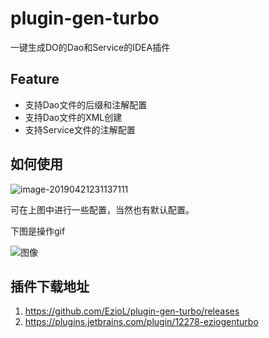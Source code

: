 # plugin-gen-turbo
一键生成DO的Dao和Service的IDEA插件

## Feature
- 支持Dao文件的后缀和注解配置
- 支持Dao文件的XML创建
- 支持Service文件的注解配置
## 如何使用

![image-20190421231137111](https://ws4.sinaimg.cn/large/006tNc79gy1g2ans3ttygj31j70u0jy2.jpg)

可在上图中进行一些配置，当然也有默认配置。

下图是操作gif

![图像](https://ws4.sinaimg.cn/large/006tNc79gy1g2ao0uci5jg30dc08wu0y.gif)





## 插件下载地址
1. https://github.com/EzioL/plugin-gen-turbo/releases
2. https://plugins.jetbrains.com/plugin/12278-eziogenturbo
